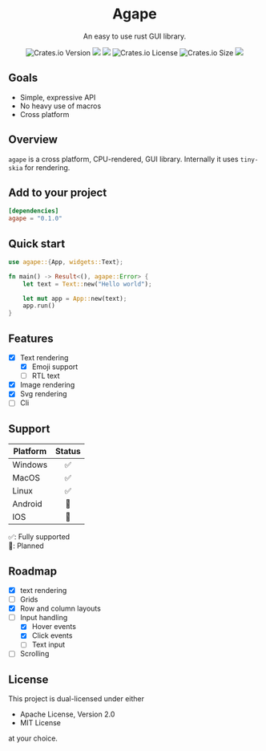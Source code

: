 <h1 align="center">Agape</h1>
<p align="center">An easy to use rust GUI library.</p>
<div align="center">
    <img alt="Crates.io Version" src="https://img.shields.io/crates/v/agape">
    <img src="https://img.shields.io/docsrs/agape"/>
    <img src="https://img.shields.io/github/actions/workflow/status/snubwoody/agape-rs/rust.yml"/>
    <img alt="Crates.io License" src="https://img.shields.io/crates/l/agape">
    <img alt="Crates.io Size" src="https://img.shields.io/crates/size/agape">
    <a href="https://codecov.io/gh/snubwoody/agape-rs" > 
        <img src="https://codecov.io/gh/snubwoody/agape-rs/graph/badge.svg?token=FNDNUZ7AGM"/> 
    </a>
</div>

## Goals

- Simple, expressive API
- No heavy use of macros
- Cross platform

## Overview

`agape` is a cross platform, CPU-rendered, GUI library. Internally it uses `tiny-skia` for rendering.

## Add to your project

```toml
[dependencies]
agape = "0.1.0"
```

## Quick start

```rust
use agape::{App, widgets::Text};

fn main() -> Result<(), agape::Error> {
    let text = Text::new("Hello world");

    let mut app = App::new(text);
    app.run()
}
```

## Features

- [x] Text rendering
    - [x] Emoji support
    - [ ] RTL text
- [x] Image rendering
- [x] Svg rendering
- [ ] Cli

## Support

| Platform | Status |
|----------|:------:|
| Windows  |   ✅    |
| MacOS    |   ✅    |
| Linux    |   ✅    |
| Android  |   🚧   |
| IOS      |   🚧   |

✅: Fully supported  
🚧: Planned

## Roadmap

- [x] text rendering
- [ ] Grids
- [x] Row and column layouts
- [ ] Input handling
    - [x] Hover events
    - [x] Click events
    - [ ] Text input
- [ ] Scrolling

## License

This project is dual-licensed under either

- Apache License, Version 2.0
- MIT License

at your choice.

